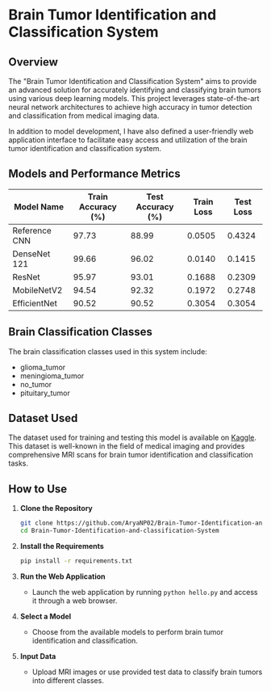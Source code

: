 # Brain Tumor Identification and Classification System

## Overview
The "Brain Tumor Identification and Classification System" aims to provide an advanced solution for accurately identifying and classifying brain tumors using various deep learning models. This project leverages state-of-the-art neural network architectures to achieve high accuracy in tumor detection and classification from medical imaging data.

In addition to model development, I have also defined a user-friendly web application interface to facilitate easy access and utilization of the brain tumor identification and classification system.

## Models and Performance Metrics

| Model Name     | Train Accuracy (%) | Test Accuracy (%) | Train Loss | Test Loss |
|----------------|--------------------|-------------------|------------|-----------|
| Reference CNN  | 97.73              | 88.99             | 0.0505     | 0.4324    |
| DenseNet 121   | 99.66              | 96.02             | 0.0140     | 0.1415    |
| ResNet         | 95.97              | 93.01             | 0.1688     | 0.2309    |
| MobileNetV2    | 94.54              | 92.32             | 0.1972     | 0.2748    |
| EfficientNet   | 90.52              | 90.52             | 0.3054     | 0.3054    |

## Brain Classification Classes
The brain classification classes used in this system include:
- glioma_tumor
- meningioma_tumor
- no_tumor
- pituitary_tumor

## Dataset Used
The dataset used for training and testing this model is available on [Kaggle](https://www.kaggle.com/datasetname). This dataset is well-known in the field of medical imaging and provides comprehensive MRI scans for brain tumor identification and classification tasks.


## How to Use
1. **Clone the Repository**
    ```bash
    git clone https://github.com/AryaNP02/Brain-Tumor-Identification-and-classification-System.git
    cd Brain-Tumor-Identification-and-classification-System
    ```

2. **Install the Requirements**
    ```bash
    pip install -r requirements.txt
    ```

3. **Run the Web Application**
    - Launch the web application by running `python hello.py` and access it through a web browser.

4. **Select a Model**
    - Choose from the available models to perform brain tumor identification and classification.

5. **Input Data**
    - Upload MRI images or use provided test data to classify brain tumors into different classes.


